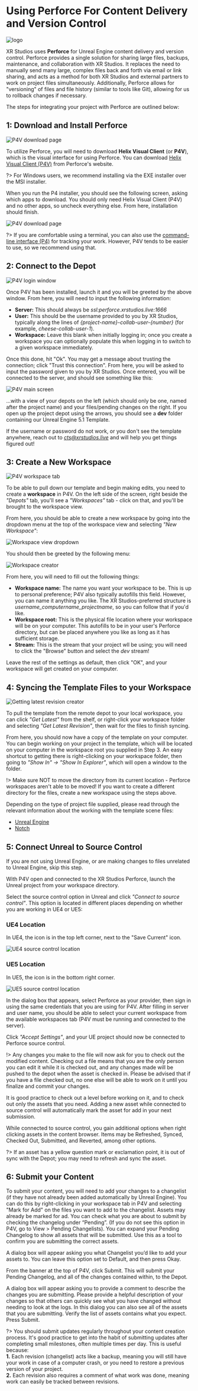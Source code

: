 # Using Perforce For Content Delivery and Version Control

![logo](../../img/p4v/flowchart.png)

XR Studios uses **Perforce** for Unreal Engine content delivery and version control. Perforce provides a single solution for sharing large files, backups, maintenance, and collaboration with XR Studios. It replaces the need to manually send many large, complex files back and forth via email or link sharing, and acts as a method for both XR Studios and external partners to work on project files simultaneously. Additionally, Perforce allows for "versioning" of files and file history (similar to tools like Git), allowing for us to rollback changes if necessary.

The steps for integrating your project with Perforce are outlined below:

## 1: Download and Install Perforce

![P4V download page](../../img/p4v/step1a.png ':size=50%')

To utilize Perforce, you will need to download **Helix Visual Client** (or **P4V**), which is the visual interface for using Perforce. You can download [Helix Visual Client (P4V)](https://www.perforce.com/downloads/helix-visual-client-p4v) from Perforce's website.

?> For Windows users, we recommend installing via the EXE installer over the MSI installer.

When you run the P4 installer, you should see the following screen, asking which apps to download. You should only need Helix Visual Client (P4V) and no other apps, so uncheck everything else. From here, installation should finish.

![P4V download page](../../img/p4v/step1b.png ':size=50%')

?> If you are comfortable using a terminal, you can also use the [command-line interface (P4)](https://www.perforce.com/downloads/helix-command-line-client-p4) for tracking your work. However, P4V tends to be easier to use, so we recommend using that.

## 2: Connect to the Depot

![P4V login window](../../img/p4v/step2a.png ':size=50%')

Once P4V has been installed, launch it and you will be greeted by the above window. From here, you will need to input the following information:

-   **Server:** This should always be _ssl:perforce.xrstudios.live:1666_
-   **User:** This should be the username provided to you by XR Studios, typically along the lines of _{project-name}-collab-user-{number}_ (for example, _cheese-collab-user-1_).
-   **Workspace:** Leave this blank when initially logging in; once you create a workspace you can optionally populate this when logging in to switch to a given workspace immediately.

Once this done, hit "Ok". You may get a message about trusting the connection; click "Trust this connection". From here, you will be asked to input the password given to you by XR Studios. Once entered, you will be connected to the server, and should see something like this:

![P4V main screen](../../img/p4v/step2b.png ':size=50%')

...with a view of your depots on the left (which should only be one, named after the project name) and your files/pending changes on the right. If you open up the project depot using the arrows, you should see a **dev** folder containing our Unreal Engine 5.1 Template.

If the username or password do not work, or you don't see the template anywhere, reach out to *cts@xrstudios.live* and will help you get things figured out!

## 3: Create a New Workspace

![P4V workspace tab](../../img/p4v/step3a.png ':size=50%')

To be able to pull down our template and begin making edits, you need to create a **workspace** in P4V. On the left side of the screen, right beside the _"Depots"_ tab, you'll see a _"Workspaces"_ tab - click on that, and you'll be brought to the workspace view.

From here, you should be able to create a new workspace by going into the dropdown menu at the top of the workspace view and selecting _"New Workspace"_:

![Workspace view dropdown](../../img/p4v/step3b.png ':size=30%')

You should then be greeted by the following menu:

![Workspace creator](../../img/p4v/step3c.png ':size=50%')

From here, you will need to fill out the following things:

-   **Workspace name:** The name you want your workspace to be. This is up to personal preference; P4V also typically autofills this field. However, you can name it anything you like. The XR Studios-preferred structure is _username_computername_projectname_, so you can follow that if you'd like.
-   **Workspace root:** This is the physical file location where your workspace will be on your computer. This autofills to be in your user's Perforce directory, but can be placed anywhere you like as long as it has sufficient storage.
-   **Stream:** This is the stream that your project wll be using; you will need to click the "Browse" button and select the _dev_ stream!

Leave the rest of the settings as default, then click "OK", and your workspace will get created on your computer.

## 4: Syncing the Template Files to your Workspace

![Getting latest revision creator](../../img/p4v/step4.png ':size=50%')

To pull the template from the remote depot to your local workspace, you can click _"Get Latest"_ from the shelf, or right-click your workspace folder and selecting _"Get Latest Revision"_, then wait for the files to finish syncing.

From here, you should now have a copy of the template on your computer. You can begin working on your project in the template, which will be located on your computer in the workspace root you supplied in Step 3. An easy shortcut to getting there is right-clicking on your workspace folder, then going to _"Show In" → "Show In Explorer"_, which will open a window to the folder.

!> Make sure NOT to move the directory from its current location - Perforce workspaces aren't able to be moved! If you want to create a different directory for the files, create a new workspace using the steps above.

Depending on the type of project file supplied, please read through the relevant information about the working with the template scene files:

-   [Unreal Engine](docs/content/unreal.md)
-   [Notch](docs/content/notch)

## 5: Connect Unreal to Source Control

If you are not using Unreal Engine, or are making changes to files unrelated to Unreal Engine, skip this step.

With P4V open and connected to the XR Studios Perforce, launch the Unreal project from your workspace directory.

Select the source control option in Unreal and click _"Connect to source control"_. This option is located in different places depending on whether you are working in UE4 or UE5:

### UE4 Location

In UE4, the icon is in the top left corner, next to the "Save Current" icon.

![UE4 source control location](../../img/p4v/UE4_sourcecontrol.png)

### UE5 Location

In UE5, the icon is in the bottom right corner.

![UE5 source control location](../../img/p4v/UE5_sourcecontrol.png)

In the dialog box that appears, select Perforce as your provider, then sign in using the same credentials that you are using for P4V. After filling in server and user name, you should be able to select your current workspace from the available workspaces tab (P4V must be running and connected to the server).

Click _"Accept Settings"_, and your UE project should now be connected to Perforce source control.

!> Any changes you make to the file will now ask for you to check out the modified content. Checking out a file means that you are the only person you can edit it while it is checked out, and any changes made will be pushed to the depot when the asset is checked in. Please be advised that if you have a file checked out, no one else will be able to work on it until you finalize and commit your changes.

It is good practice to check out a level before working on it, and to check out only the assets that you need. Adding a new asset while connected to source control will automatically mark the asset for add in your next submission.

While connected to source control, you gain additional options when right clicking assets in the content browser. Items may be Refreshed, Synced, Checked Out, Submitted, and Reverted, among other options.

?> If an asset has a yellow question mark or exclamation point, it is out of sync with the Depot; you may need to refresh and sync the asset.

## 6: Submit your Content

To submit your content, you will need to add your changes to a changelist (if they have not already been added automatically by Unreal Engine). You can do this by right-clicking in your workspace tab in P4V and selecting "Mark for Add" on the files you want to add to the changelist. Assets may already be marked for ad. You can check what you are about to submit by checking the changelog under “Pending”. (If you do not see this option in P4V, go to View > Pending Changelists). You can expand your Pending Changelog to show all assets that will be submitted. Use this as a tool to confirm you are submitting the correct assets.

A dialog box will appear asking you what Changelist you’d like to add your assets to. You can leave this option set to Default, and then press Okay.

From the banner at the top of P4V, click Submit. This will submit your Pending Changelog, and all of the changes contained within, to the Depot.

A dialog box will appear asking you to provide a comment to describe the changes you are submitting. Please provide a helpful description of your changes so that others can quickly see what you have changed without needing to look at the logs. In this dialog you can also see all of the assets that you are submitting. Verify the list of assets contains what you expect.  
Press Submit.

?> You should submit updates regularly throughout your content creation process. It's good practice to get into the habit of submitting updates after completing small milestones, often multiple times per day. This is useful because:<br>**1.** Each revision (changelist) acts like a backup, meaning you will still have your work in case of a computer crash, or you need to restore a previous version of your project.<br>**2.** Each revision also requires a comment of what work was done, meaning work can easily be tracked between revisions.
